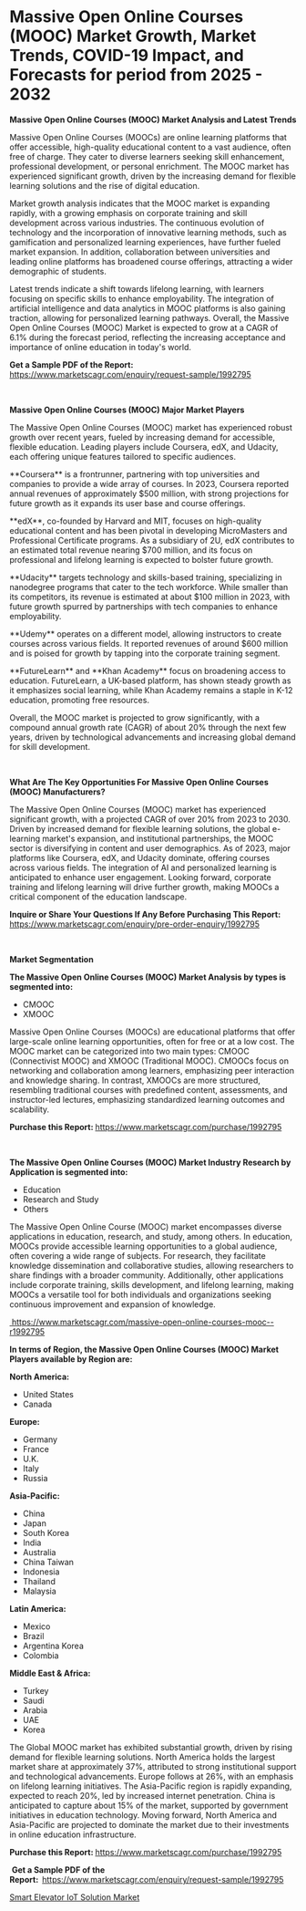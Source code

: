 <p><h1>Massive Open Online Courses (MOOC) Market Growth, Market Trends, COVID-19 Impact, and Forecasts for period from 2025 - 2032</h1></p><p><strong>Massive Open Online Courses (MOOC) Market Analysis and Latest Trends</strong></p>
<p><p>Massive Open Online Courses (MOOCs) are online learning platforms that offer accessible, high-quality educational content to a vast audience, often free of charge. They cater to diverse learners seeking skill enhancement, professional development, or personal enrichment. The MOOC market has experienced significant growth, driven by the increasing demand for flexible learning solutions and the rise of digital education. </p><p>Market growth analysis indicates that the MOOC market is expanding rapidly, with a growing emphasis on corporate training and skill development across various industries. The continuous evolution of technology and the incorporation of innovative learning methods, such as gamification and personalized learning experiences, have further fueled market expansion. In addition, collaboration between universities and leading online platforms has broadened course offerings, attracting a wider demographic of students.</p><p>Latest trends indicate a shift towards lifelong learning, with learners focusing on specific skills to enhance employability. The integration of artificial intelligence and data analytics in MOOC platforms is also gaining traction, allowing for personalized learning pathways. Overall, the Massive Open Online Courses (MOOC) Market is expected to grow at a CAGR of 6.1% during the forecast period, reflecting the increasing acceptance and importance of online education in today's world.</p></p>
<p><strong>Get a Sample PDF of the Report:&nbsp;</strong> <a href="https://www.marketscagr.com/enquiry/request-sample/1992795?utm_campaign=2866&utm_medium=2&utm_source=Github&utm_content=ia&utm_term=11032025&utm_id=massive-open-online-courses-mooc">https://www.marketscagr.com/enquiry/request-sample/1992795</a></p>
<p>&nbsp;</p>
<p><strong>Massive Open Online Courses (MOOC) Major Market Players</strong></p>
<p><p>The Massive Open Online Courses (MOOC) market has experienced robust growth over recent years, fueled by increasing demand for accessible, flexible education. Leading players include Coursera, edX, and Udacity, each offering unique features tailored to specific audiences.</p><p>**Coursera** is a frontrunner, partnering with top universities and companies to provide a wide array of courses. In 2023, Coursera reported annual revenues of approximately $500 million, with strong projections for future growth as it expands its user base and course offerings.</p><p>**edX**, co-founded by Harvard and MIT, focuses on high-quality educational content and has been pivotal in developing MicroMasters and Professional Certificate programs. As a subsidiary of 2U, edX contributes to an estimated total revenue nearing $700 million, and its focus on professional and lifelong learning is expected to bolster future growth.</p><p>**Udacity** targets technology and skills-based training, specializing in nanodegree programs that cater to the tech workforce. While smaller than its competitors, its revenue is estimated at about $100 million in 2023, with future growth spurred by partnerships with tech companies to enhance employability.</p><p>**Udemy** operates on a different model, allowing instructors to create courses across various fields. It reported revenues of around $600 million and is poised for growth by tapping into the corporate training segment.</p><p>**FutureLearn** and **Khan Academy** focus on broadening access to education. FutureLearn, a UK-based platform, has shown steady growth as it emphasizes social learning, while Khan Academy remains a staple in K-12 education, promoting free resources.</p><p>Overall, the MOOC market is projected to grow significantly, with a compound annual growth rate (CAGR) of about 20% through the next few years, driven by technological advancements and increasing global demand for skill development.</p></p>
<p>&nbsp;</p>
<p><strong>What Are The Key Opportunities For Massive Open Online Courses (MOOC) Manufacturers?</strong></p>
<p><p>The Massive Open Online Courses (MOOC) market has experienced significant growth, with a projected CAGR of over 20% from 2023 to 2030. Driven by increased demand for flexible learning solutions, the global e-learning market's expansion, and institutional partnerships, the MOOC sector is diversifying in content and user demographics. As of 2023, major platforms like Coursera, edX, and Udacity dominate, offering courses across various fields. The integration of AI and personalized learning is anticipated to enhance user engagement. Looking forward, corporate training and lifelong learning will drive further growth, making MOOCs a critical component of the education landscape.</p></p>
<p><strong>Inquire or Share Your Questions If Any Before Purchasing This Report:</strong> <a href="https://www.marketscagr.com/enquiry/pre-order-enquiry/1992795?utm_campaign=2866&utm_medium=2&utm_source=Github&utm_content=ia&utm_term=11032025&utm_id=massive-open-online-courses-mooc">https://www.marketscagr.com/enquiry/pre-order-enquiry/1992795</a></p>
<p>&nbsp;</p>
<p><strong>Market Segmentation</strong></p>
<p><strong>The Massive Open Online Courses (MOOC) Market Analysis by types is segmented into:</strong></p>
<p><ul><li>CMOOC</li><li>XMOOC</li></ul></p>
<p><p>Massive Open Online Courses (MOOCs) are educational platforms that offer large-scale online learning opportunities, often for free or at a low cost. The MOOC market can be categorized into two main types: CMOOC (Connectivist MOOC) and XMOOC (Traditional MOOC). CMOOCs focus on networking and collaboration among learners, emphasizing peer interaction and knowledge sharing. In contrast, XMOOCs are more structured, resembling traditional courses with predefined content, assessments, and instructor-led lectures, emphasizing standardized learning outcomes and scalability.</p></p>
<p><strong>Purchase this Report:&nbsp;</strong><a href="https://www.marketscagr.com/purchase/1992795?utm_campaign=2866&utm_medium=2&utm_source=Github&utm_content=ia&utm_term=11032025&utm_id=massive-open-online-courses-mooc">https://www.marketscagr.com/purchase/1992795</a></p>
<p>&nbsp;</p>
<p><strong>The Massive Open Online Courses (MOOC) Market Industry Research by Application is segmented into:</strong></p>
<p><ul><li>Education</li><li>Research and Study</li><li>Others</li></ul></p>
<p><p>The Massive Open Online Course (MOOC) market encompasses diverse applications in education, research, and study, among others. In education, MOOCs provide accessible learning opportunities to a global audience, often covering a wide range of subjects. For research, they facilitate knowledge dissemination and collaborative studies, allowing researchers to share findings with a broader community. Additionally, other applications include corporate training, skills development, and lifelong learning, making MOOCs a versatile tool for both individuals and organizations seeking continuous improvement and expansion of knowledge.</p></p>
<p><a href="https://www.marketscagr.com/massive-open-online-courses-mooc--r1992795?utm_campaign=2866&utm_medium=2&utm_source=Github&utm_content=ia&utm_term=11032025&utm_id=massive-open-online-courses-mooc">&nbsp;https://www.marketscagr.com/massive-open-online-courses-mooc--r1992795</a></p>
<p><strong>In terms of Region, the Massive Open Online Courses (MOOC) Market Players available by Region are:</strong></p>
<p>
    <p> <strong> North America: </strong>
        <ul>
            <li>United States</li>
            <li>Canada</li>
        </ul>
        </p> 
    <p> <strong> Europe: </strong>
        <ul>
            <li>Germany</li>
            <li>France</li>
            <li>U.K.</li>
            <li>Italy</li>
            <li>Russia</li>
        </ul>
        </p> 
    <p> <strong> Asia-Pacific: </strong>
        <ul>
            <li>China</li>
            <li>Japan</li>
            <li>South Korea</li>
            <li>India</li>
            <li>Australia</li>
            <li>China Taiwan</li>
            <li>Indonesia</li>
            <li>Thailand</li>
            <li>Malaysia</li>
        </ul>
        </p> 
    <p> <strong> Latin America: </strong>
        <ul>
            <li>Mexico</li>
            <li>Brazil</li>
            <li>Argentina Korea</li>
            <li>Colombia</li>
        </ul>
        </p> 
    <p> <strong> Middle East & Africa: </strong>
        <ul>
            <li>Turkey</li>
            <li>Saudi</li>
            <li>Arabia</li>
            <li>UAE</li>
            <li>Korea</li>
        </ul>
    </p>
    </p>
<p><p>The Global MOOC market has exhibited substantial growth, driven by rising demand for flexible learning solutions. North America holds the largest market share at approximately 37%, attributed to strong institutional support and technological advancements. Europe follows at 26%, with an emphasis on lifelong learning initiatives. The Asia-Pacific region is rapidly expanding, expected to reach 20%, led by increased internet penetration. China is anticipated to capture about 15% of the market, supported by government initiatives in education technology. Moving forward, North America and Asia-Pacific are projected to dominate the market due to their investments in online education infrastructure.</p></p>
<p><strong>Purchase this Report: </strong><a href="https://www.marketscagr.com/purchase/1992795?utm_campaign=2866&utm_medium=2&utm_source=Github&utm_content=ia&utm_term=11032025&utm_id=massive-open-online-courses-mooc">https://www.marketscagr.com/purchase/1992795</a></p>
<p>&nbsp;<strong>Get a Sample PDF of the Report:&nbsp;&nbsp;</strong><a href="https://www.marketscagr.com/enquiry/request-sample/1992795?utm_campaign=2866&utm_medium=2&utm_source=Github&utm_content=ia&utm_term=11032025&utm_id=massive-open-online-courses-mooc">https://www.marketscagr.com/enquiry/request-sample/1992795</a></p>
<p><strong></strong></p>
<p><p><a href="https://github.com/kmettjanksj7/Market-Research-Report-List-1/blob/main/smart-elevator-iot-solution-market.md?utm_campaign=2866&utm_medium=2&utm_source=Github&utm_content=ia&utm_term=11032025&utm_id=massive-open-online-courses-mooc">Smart Elevator IoT Solution Market</a></p></p>